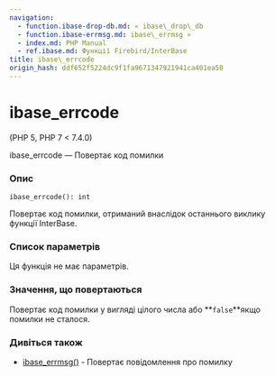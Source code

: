 ```yaml
---
navigation:
  - function.ibase-drop-db.md: « ibase\_drop\_db
  - function.ibase-errmsg.md: ibase\_errmsg »
  - index.md: PHP Manual
  - ref.ibase.md: Функції Firebird/InterBase
title: ibase\_errcode
origin_hash: ddf652f5224dc9f1fa9671347921941ca401ea50
---
```

# ibase\_errcode

(PHP 5, PHP 7 < 7.4.0)

ibase\_errcode — Повертає код помилки

### Опис

```methodsynopsis
ibase_errcode(): int
```

Повертає код помилки, отриманий внаслідок останнього виклику функції InterBase.

### Список параметрів

Ця функція не має параметрів.

### Значення, що повертаються

Повертає код помилки у вигляді цілого числа або \*\*`false`\*\*якщо помилки не сталося.

### Дивіться також

-   [ibase\_errmsg()](function.ibase-errmsg.md) \- Повертає повідомлення про помилку
